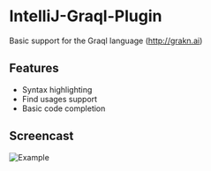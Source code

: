 # IntelliJ-Graql-Plugin
Basic support for the Graql language (http://grakn.ai)

## Features
- Syntax highlighting
- Find usages support
- Basic code completion

## Screencast
![Example](https://i.imgur.com/45bS8au.gif)

